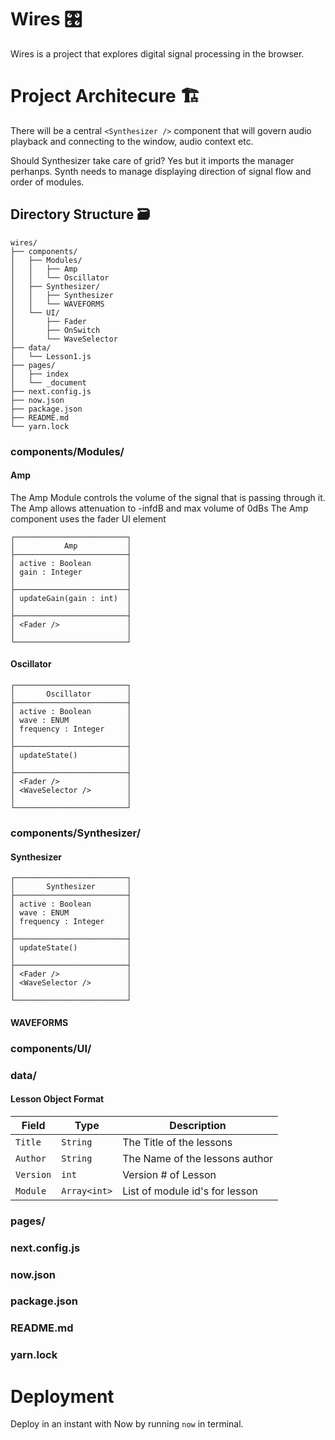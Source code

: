 # Wires 🎛 
Wires is a project that explores digital signal processing in the browser.

# Project Architecure 🏗
There will be a central ```<Synthesizer />``` component that will govern 
audio playback and connecting to the window, audio context etc.

Should Synthesizer take care of grid? Yes but it imports the manager perhanps.
Synth needs to manage displaying direction of signal flow and order of modules.

## Directory Structure 🗃
```
wires/
├── components/
│   ├── Modules/
│   │   ├── Amp
│   │   └── Oscillator
│   ├── Synthesizer/
│   │   ├── Synthesizer
│   │   └── WAVEFORMS
│   └── UI/
│       ├── Fader
│       ├── OnSwitch
│       └── WaveSelector
├── data/
│   └── Lesson1.js
├── pages/
│   ├── index
│   └── _document
├── next.config.js
├── now.json
├── package.json
├── README.md
└── yarn.lock
```
### components/Modules/
#### Amp
The Amp Module controls the volume of the signal that is passing through it. 
The Amp allows attenuation to -infdB and max volume of 0dBs
The Amp component uses the fader UI element

```
┌─────────────────────────┐
│           Amp           │
├─────────────────────────┤
│ active : Boolean        │
│ gain : Integer          │
│                         │
├─────────────────────────┤
│ updateGain(gain : int)  │
│                         │
├─────────────────────────┤
│ <Fader />               │
│                         │
└─────────────────────────┘
```
#### Oscillator
```
┌─────────────────────────┐
│       Oscillator        │
├─────────────────────────┤
│ active : Boolean        │
│ wave : ENUM             │
│ frequency : Integer     │
│                         │
├─────────────────────────┤
│ updateState()           │
│                         │
├─────────────────────────┤
│ <Fader />               │
│ <WaveSelector />        │
│                         │
└─────────────────────────┘
```
### components/Synthesizer/
#### Synthesizer
```
┌─────────────────────────┐
│       Synthesizer       │
├─────────────────────────┤
│ active : Boolean        │
│ wave : ENUM             │
│ frequency : Integer     │
│                         │
├─────────────────────────┤
│ updateState()           │
│                         │
├─────────────────────────┤
│ <Fader />               │
│ <WaveSelector />        │
│                         │
└─────────────────────────┘
```
#### WAVEFORMS

### components/UI/
### data/
#### Lesson Object Format
| Field       | Type         | Description              |
| ----------- | ------------ | -------------------------|
| ```Title``` | ```String``` | The Title of the lessons |
| ```Author```| ```String``` | The Name of the lessons author |
| ```Version```| ```int``` | Version # of Lesson |
| ```Module```| ```Array<int>``` | List of module id's for lesson |

### pages/
### next.config.js
### now.json
### package.json
### README.md
### yarn.lock

# Deployment
Deploy in an instant with Now by running ```now``` in terminal.

